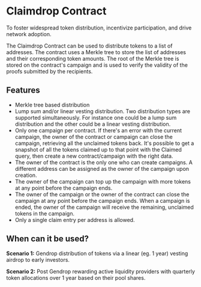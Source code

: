 # Claimdrop Contract

To foster widespread token distribution, incentivize participation, and drive network adoption.

The Claimdrop Contract can be used to distribute tokens to a list of addresses. The contract uses a Merkle tree to 
store the list of addresses and their corresponding token amounts. The root of the Merkle tree is stored on the contract's 
campaign and is used to verify the validity of the proofs submitted by the recipients.

## Features

- Merkle tree based distribution
- Lump sum and/or linear vesting distribution. Two distribution types are supported simultaneously. For instance one 
could be a lump sum distribution and the other could be a linear vesting distribution.
- Only one campaign per contract. If there's an error with the current campaign, the owner of the contract or campaign 
can close the campaign, retrieving all the unclaimed tokens back. It's possible to get a snapshot of all the tokens claimed 
up to that point with the Claimed query, then create a new contract/campaign with the right data.
- The owner of the contract is the only one who can create campaigns. A different address can be assigned as the owner
of the campaign upon creation.
- The owner of the campaign can top up the campaign with more tokens at any point before the campaign ends.
- The owner of the campaign or the owner of the contract can close the campaign at any point before the campaign ends. 
When a campaign is ended, the owner of the campaign will receive the remaining, unclaimed tokens in the campaign.
- Only a single claim entry per address is allowed.

## When can it be used?

**Scenario 1:** Gendrop distribution of tokens via a linear (eg. 1 year) vesting airdrop to early investors.

**Scenario 2:** Post Gendrop rewarding active liquidity providers with quarterly token allocations over 1 year based on their pool shares.
